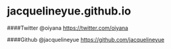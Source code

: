 # jacquelineyue.github.io

####Twitter @oiyana
https://twitter.com/oiyana


####Github @jacquelineyue
https://github.com/jacquelineyue
